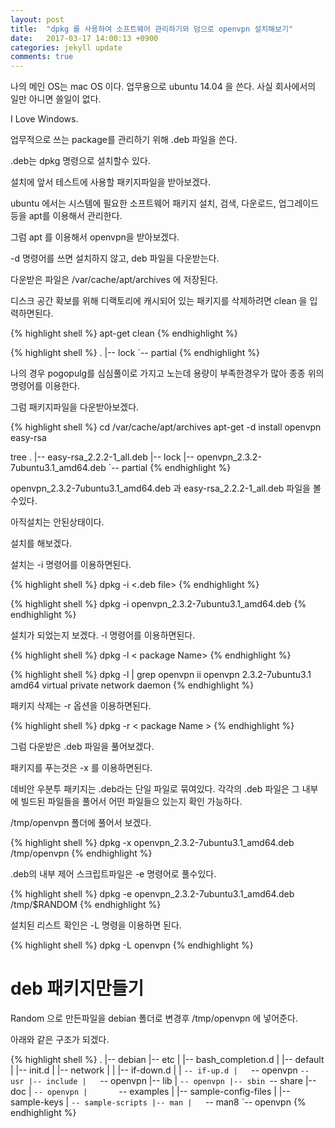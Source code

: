 ```yaml
---
layout: post
title:  "dpkg 를 사용하여 소프트웨어 관리하기와 덤으로 openvpn 설치해보기"
date:   2017-03-17 14:00:13 +0900
categories: jekyll update
comments: true
---
```

나의 메인 OS는 mac OS 이다. 업무용으로 ubuntu 14.04 을 쓴다. 사실 회사에서의 일만 아니면 쓸일이 없다. 

I Love Windows.

업무적으로 쓰는 package를 관리하기 위해 .deb 파일을 쓴다. 

.deb는 dpkg 명령으로 설치할수 있다.

설치에 앞서 테스트에 사용할 패키지파일을 받아보겠다.

ubuntu 에서는 시스템에 필요한 소프트웨어 패키지 설치, 검색, 다운로드, 업그레이드등을 apt를 이용해서 관리한다.

그럼 apt 를 이용해서 openvpn을 받아보겠다.

-d 명령어를 쓰면 설치하지 않고, deb 파일을 다운받는다.

다운받은 파일은 /var/cache/apt/archives 에 저장된다.

디스크 공간 확보를 위해 디랙토리에 캐시되어 있는 패키지를 삭제하려면 clean 을 입력하면된다.

{% highlight shell %}
apt-get clean
{% endhighlight %}

{% highlight shell %}
.
|-- lock
`-- partial
{% endhighlight %}

나의 경우 pogopulg를 심심풀이로 가지고 노는데 용량이 부족한경우가 많아 종종 위의 명령어를 이용한다.

그럼 패키지파일을 다운받아보겠다.

{% highlight shell %}
cd /var/cache/apt/archives
apt-get -d install openvpn easy-rsa

tree
.
|-- easy-rsa_2.2.2-1_all.deb
|-- lock
|-- openvpn_2.3.2-7ubuntu3.1_amd64.deb
`-- partial
{% endhighlight %}

openvpn_2.3.2-7ubuntu3.1_amd64.deb 과 easy-rsa_2.2.2-1_all.deb 파일을 볼수있다.

아직설치는 안된상태이다.

설치를 해보겠다.

설치는 -i 명령어를 이용하면된다.

{% highlight shell %}
dpkg -i <.deb file>
{% endhighlight %}

{% highlight shell %}
dpkg -i openvpn_2.3.2-7ubuntu3.1_amd64.deb
{% endhighlight %}

설치가 되었는지 보겠다. -l 명령어를 이용하면된다.

{% highlight shell %}
dpkg -l < package Name>
{% endhighlight %}

{% highlight shell %}
dpkg -l | grep openvpn
ii  openvpn                          2.3.2-7ubuntu3.1                    amd64        virtual private network daemon
{% endhighlight %}

패키지 삭제는 -r 옵션을 이용하면된다.

{% highlight shell %}
dpkg -r < package Name >
{% endhighlight %}

그럼 다운받은 .deb 파일을 풀어보겠다.

패키지를 푸는것은 -x 를 이용하면된다.

데비안 우분투 패키지는 .deb라는 단일 파일로 묶여있다. 각각의 .deb 파일은 그 내부에 빌드된 파일들을 풀어서 어떤 파일들으 있는지 확인 가능하다.

/tmp/openvpn 폴더에 풀어서 보겠다.

{% highlight shell %}
dpkg -x openvpn_2.3.2-7ubuntu3.1_amd64.deb /tmp/openvpn
{% endhighlight %}

.deb의 내부 제어 스크립트파일은 -e 명령어로 풀수있다.

{% highlight shell %}
dpkg -e openvpn_2.3.2-7ubuntu3.1_amd64.deb /tmp/$RANDOM
{% endhighlight %}

설치된 리스트 확인은 -L 명령을 이용하면 된다.

{% highlight shell %}
dpkg -L openvpn
{% endhighlight %}

# deb 패키지만들기

Random 으로 만든파일을 debian 폴더로 변경후 /tmp/openvpn 에 넣어준다.

아래와 같은 구조가 되겠다.

{% highlight shell %}
.
|-- debian
|-- etc
|   |-- bash_completion.d
|   |-- default
|   |-- init.d
|   |-- network
|   |   |-- if-down.d
|   |   `-- if-up.d
|   `-- openvpn
`-- usr
    |-- include
    |   `-- openvpn
    |-- lib
    |   `-- openvpn
    |-- sbin
    `-- share
        |-- doc
        |   `-- openvpn
        |       `-- examples
        |           |-- sample-config-files
        |           |-- sample-keys
        |           `-- sample-scripts
        |-- man
        |   `-- man8
        `-- openvpn
{% endhighlight %}





